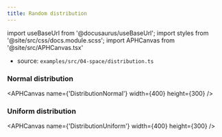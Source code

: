 ```yaml
---
title: Random distribution
---
```


import useBaseUrl from '@docusaurus/useBaseUrl';
import styles from '@site/src/css/docs.module.scss';
import APHCanvas from '@site/src/APHCanvas.tsx'

- source: `examples/src/04-space/distribution.ts`


### Normal distribution

<APHCanvas name={'DistributionNormal'} width={400} height={300} />

### Uniform distribution

<APHCanvas name={'DistributionUniform'} width={400} height={300} />
